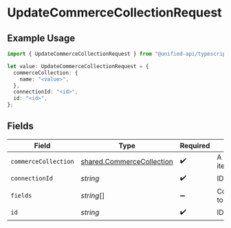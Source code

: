 # UpdateCommerceCollectionRequest

## Example Usage

```typescript
import { UpdateCommerceCollectionRequest } from "@unified-api/typescript-sdk/sdk/models/operations";

let value: UpdateCommerceCollectionRequest = {
  commerceCollection: {
    name: "<value>",
  },
  connectionId: "<id>",
  id: "<id>",
};
```

## Fields

| Field                                                                         | Type                                                                          | Required                                                                      | Description                                                                   |
| ----------------------------------------------------------------------------- | ----------------------------------------------------------------------------- | ----------------------------------------------------------------------------- | ----------------------------------------------------------------------------- |
| `commerceCollection`                                                          | [shared.CommerceCollection](../../../sdk/models/shared/commercecollection.md) | :heavy_check_mark:                                                            | A collection of items/products/services                                       |
| `connectionId`                                                                | *string*                                                                      | :heavy_check_mark:                                                            | ID of the connection                                                          |
| `fields`                                                                      | *string*[]                                                                    | :heavy_minus_sign:                                                            | Comma-delimited fields to return                                              |
| `id`                                                                          | *string*                                                                      | :heavy_check_mark:                                                            | ID of the Collection                                                          |